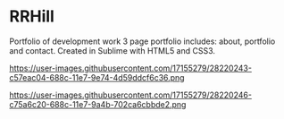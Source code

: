# RRHill
Portfolio of development work
3 page portfolio includes: about, portfolio and contact.
Created in Sublime with HTML5 and CSS3.

https://user-images.githubusercontent.com/17155279/28220243-c57eac04-688c-11e7-9e74-4d59ddcf6c36.png

https://user-images.githubusercontent.com/17155279/28220246-c75a6c20-688c-11e7-9a4b-702ca6cbbde2.png
